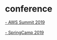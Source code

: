 # conference

<a href="https://github.com/simjunbo/conference/blob/master/2019-04-19-AWSSummit2019.md">
- AWS Summit 2019
</a>
<br><br>
<a href="https://github.com/simjunbo/conference/blob/master/2019-04-27-SpringCamp2019.md">
- SpringCamp 2019
</a>

